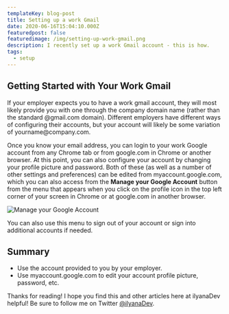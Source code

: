 ```yaml
---
templateKey: blog-post
title: Setting up a work Gmail
date: 2020-06-16T15:04:10.000Z
featuredpost: false
featuredimage: /img/setting-up-work-gmail.png
description: I recently set up a work Gmail account - this is how.
tags:
  - setup
---
```


Getting Started with Your Work Gmail
-

If your employer expects you to have a work gmail account, they will most likely provide you with one through the company domain name (rather than the standard @gmail.com domain). Different employers have different ways of configuring their accounts, but your account will likely be some variation of yourname<i></i>@company.com.

Once you know your email address, you can login to your work Google account from any Chrome tab or from google.com in Chrome or another browser. At this point, you can also configure your account by changing your profile picture and password. Both of these (as well as a number of other settings and preferences) can be edited from myaccount.google.com, which you can also access from the **Manage your Google Account** button from the menu that appears when you click on the profile icon in the top left corner of your screen in Chrome or at google.com in another browser.

![Manage your Google Account](/img/google-manage-account.png "Manage your Google Account")

You can also use this menu to sign out of your account or sign into additional accounts if needed.

Summary
--

* Use the account provided to you by your employer.
* Use myaccount.google.com to edit your account profile picture, password, etc.

Thanks for reading! I hope you find this and other articles here at ilyanaDev helpful! Be sure to follow me on Twitter [@ilyanaDev](https://twitter.com/ilyanaDev).
